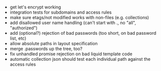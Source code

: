 - get let's encrypt working
- integration tests for subdomains and access rules
- make sure etags/not modified works with non-files (e.g. collections)
- add disallowed user name handling (can't start with ., no "all", "authorized")
- add (optional?) rejection of bad passwords (too short, on bad password list, etc)
- allow absolute paths in layout specification
- merge .passwords up the tree, too?
- fix unhandled promise rejection on bad liquid template code
- automatic collection json should test each individual path against the access rules